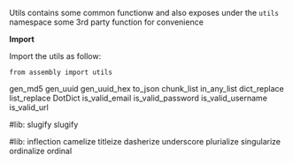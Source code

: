 

Utils contains some common functionw and also exposes under the `utils`
namespace some 3rd party function for convenience

**Import**

Import the utils as follow:

```
from assembly import utils
```

gen_md5
gen_uuid
gen_uuid_hex
to_json
chunk_list
in_any_list
dict_replace
list_replace
DotDict
is_valid_email
is_valid_password
is_valid_username
is_valid_url

#lib: slugify
slugify 

#lib: inflection
camelize
titleize
dasherize
underscore
plurialize
singularize
ordinalize
ordinal